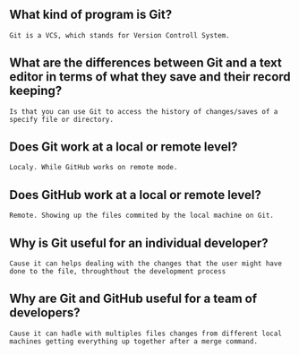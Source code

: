 ## What kind of program is Git?
    Git is a VCS, which stands for Version Controll System.

## What are the differences between Git and a text editor in terms of what they save and their record keeping?
    Is that you can use Git to access the history of changes/saves of a specify file or directory.

## Does Git work at a local or remote level?
    Localy. While GitHub works on remote mode. 

## Does GitHub work at a local or remote level?
    Remote. Showing up the files commited by the local machine on Git.

## Why is Git useful for an individual developer?
    Cause it can helps dealing with the changes that the user might have done to the file, throughthout the development process 

## Why are Git and GitHub useful for a team of developers?
    Cause it can hadle with multiples files changes from different local machines getting everything up together after a merge command.